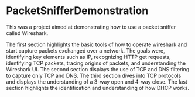 # PacketSnifferDemonstration
This was a project aimed at demonstrating how to use a packet sniffer called Wireshark.

The first section highlights the basic tools of how to operate wireshark and start capture packets exchanged over a network. The goals were, identifying key elements such as IP, recognizing HTTP get requests, identifying TCP packets, tracing origins of packets, and understanding the Wireshark UI.
The second section displays the use of TCP and DNS filtering to capture only TCP and DNS.
The third section dives into TCP protocols and displays the understanding of a 3-way open and 4-way close.
The last section highlights the identification and understanding of how DHCP works.

